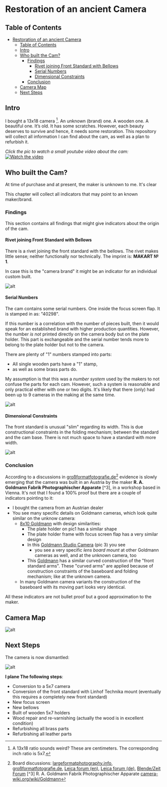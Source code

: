 # Restoration of an ancient Camera

## Table of Contents

- [Restoration of an ancient Camera](#restoration-of-an-ancient-camera)
  - [Table of Contents](#table-of-contents)
  - [Intro](#intro)
  - [Who built the Cam?](#who-built-the-cam)
    - [Findings](#findings)
      - [Rivet joining Front Standard with Bellows](#rivet-joining-front-standard-with-bellows)
      - [Serial Numbers](#serial-numbers)
      - [Dimensional Constraints](#dimensional-constraints)
    - [Conclusion](#conclusion)
  - [Camera Map](#camera-map)
  - [Next Steps](#next-steps)

## Intro

I bought a 13x18 camera [^1]. An unknown (brand) one. A wooden one. A beautiful one. It’s old. It has some scratches. However, each beauty deserves to survive and hence, it needs some restoration. This repository will collect all information I can find about the cam, as well as a plan to refurbish it.

_Click the pic to watch a small youtube video about the cam:_
[![Watch the video](https://img.youtube.com/vi/DEGLXvdOXdA/0.jpg)](https://youtu.be/DEGLXvdOXdA)

## Who built the Cam?

At time of purchase and at present, the maker is unknown to me. It's clear 

This chapter will collect all indicators that may point to an known maker/brand.

### Findings

This section contains all findings that might give indicators about the origin of the cam.

#### Rivet joining Front Standard with Bellows

There is a rivet joining the front standard with the bellows. The rivet makes little sense; neither functionally nor technically. The imprint is: __MAKART № 1__.

In case this is the "camera brand" it might be an indicator for an individual custom built.

![alt](images/rivet.png)

#### Serial Numbers

The cam contains some serial numbers. One inside the focus screen flap. It is stamped in as: "40298".

If this number is a correlation with the number of pieces built, then it would speak for an established brand with higher production quantities. However, the number _is not_ printed directly on the camera body but on the plate holder. This part is exchangeable and the serial number tends more to belong to the plate holder but not to the camera.

There are plenty of "1" numbers stamped into parts:
* All single wooden parts have a "1" stamp,
* as well as some brass parts do.

My assumption is that this was a _number system_ used by the makers to not confuse the parts for each cam. However, such a system is reasonable and only practical either with one or two digits. It's likely that there (only) had been up to 9 cameras in the making at the same time.

![alt](images/serial_numbers.png)

#### Dimensional Constraints

The front standard is unusual "slim" regarding its width. This is due constructional constraints in the folding mechanism; between the standard and the cam base. There is not much space to have a standard with more width.

![alt](images/front_standard_construction.png)

### Conclusion

According to a discussions in [großformatfotografie.de](https://forum.grossformatfotografie.de/forum/thread/20896-infos-zu-einer-alten-holzkamera-gesucht)[^2] evidence is slowly emerging that the camera was built in an Austria by the maker __R. A. Goldmann Fabrik Photographischer Apparate__ [^3], in a workshop based in Vienna. It's not that I found a 100% proof but there are a couple of indicators pointing to it:

* I bought the camera from an Austrian dealer
* You see many specific details on Goldmann cameras, which look quite similar on the unknow camera:
  * [8x10 Goldmann](https://forum.grossformatfotografie.de/forum/thread/15742-8x10-goldmann-reisekamera-mit-carl-zeiss-protarlinse-viii-41cm-mit-holzkassette/) with design similarities:
    * The plate holder on pic1 has a similar shape
    * The plate holder frame with focus screen flap has a very similar design
    * In this [Goldmann Studio Camera](https://collectiblend.com/Cameras/Goldmann/Studio-Camera-%28Atelierkamera%29.html) (pic 3) you see
      * you see a very specific _lens board mount_ at other Goldmann cameras as well, and at the unknown camera, too
    * This [Goldmann](http://www.photohistory.at/goldmann1890.jpg) has a similar curved construction of the "front standard arms". These "curved arms" are applied because of construction constraints of the baseboard and folding mechanism; like at the unknown camera.
  * In many Goldmann camera variants the construction of the baseboard with its moving part looks very identical.

All these indicators are not bullet proof but a good approximation to the maker.

## Camera Map

![alt](images/map_of_the_cam.png)

## Next Steps

The camera is now dismantled:

![alt](images/dismantled_cam.jpg)

__I plane The following steps__:

* Conversion to a 5x7 camera
* Conversion of the front standard with Linhof Technika mount (eventually this requires a completely new front standard)
* New focus screen
* New bellows
* Built of wooden 5x7 holders
* Wood repair and re-varnishing (actually the wood is in excellent condition)
* Refurbishing all brass parts
* Refurbishing all leather parts

[^1]: A 13x18 ratio sounds weird? These are centimeters. The corresponding inch ratio is 5x7.
[^2]: Board discussions: [largeformatphotography.info](https://www.largeformatphotography.info/forum/showthread.php?171542-Looking-for-information-about-an-old-wooden-LF-Cam), [großformatfotografie.de](https://forum.grossformatfotografie.de/forum/thread/20896-infos-zu-einer-alten-holzkamera-gesucht), [Leica forum (en)](https://www.l-camera-forum.com/topic/358442-does-anybody-know-this-cam), [Leica forum (de)](https://www.l-camera-forum.com/topic/358441-kenn-jemand-die-kamera), [Blende/Zeit Forum](https://blende-und-zeit.sirutor-und-compur.de/thread.php?board=1&thread=212&page=1#1)
[^3] R. A. Goldmann Fabrik Photographischer Apparate [camera-wiki.org/wiki/Goldmann](http://camera-wiki.org/wiki/Goldmann)